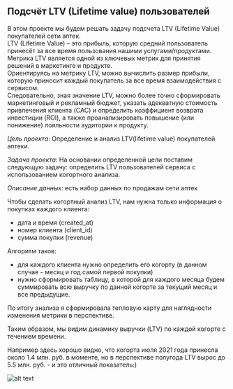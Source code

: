 ## Подсчёт LTV (Lifetime value) пользователей

В этом проекте мы будем решать задачу подсчета LTV (Lifetime Value) покупателей сети аптек. <br>LTV (Lifetime Value) – это прибыль, которую средний пользователь принесёт за все время пользования нашими услугами/продуктами. <br>Метрика LTV является одной из ключевых метрик для принятия решений в маркетинге и продукте. <br>Ориентируясь на метрику LTV, можно вычислить размер прибыли, которую приносит каждый покупатель за все время взаимодействия с сервисом.<br>Следовательно, зная значение LTV, можно более точно сформировать маркетинговый и рекламный бюджет, указать адекватную стоимость привлечения клиента (CAC) и определить коэффициент возврата инвестиции (ROI), а также проанализировать повышение (или понижение) лояльности аудитории к продукту.

 _Цель проекта_: Определение и анализ LTV(lifetime value) покупателей аптеки.

 _Задача проекта_: На основании определенной цели поставим следующую задачу:
определить LTV пользователей сервиса с использованием когортного анализа.

 _Описание данных_: есть набор данных по продажам сети аптек


Чтобы сделать когортный анализ LTV, нам нужна только информация о покупках каждого клиента: 


* дата и время (created_at)
* номер клиента (client_id)
* сумма покупки (revenue)


Алгоритм таков: 


* для каждого клиента нужно определить его когорту (в данном случае - месяц и год самой первой покупки)
* нужно сформировать таблицу, в которой для каждого месяца будем суммировать всю выручку по данной когорте за текущий месяц и все предыдущие.

По итогу  анализа я сформировала тепловую карту для наглядности изменения метрики в перспективе.

Таким образом, мы видим динамику выручки (LTV) по каждой когорте с течением времени. 

Например здесь хорошо видно, что когорта июля 2021 года принесла около 1.4 млн. руб. в моменте, но в перспективе полугода LTV вырос до 5.5 млн. руб. - и это отличный показатель:)





![alt text](image.png)
